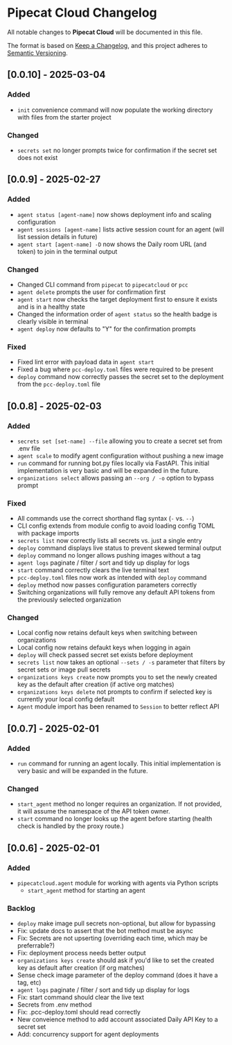 # Pipecat Cloud Changelog

All notable changes to **Pipecat Cloud** will be documented in this file.

The format is based on [Keep a Changelog](https://keepachangelog.com/en/1.0.0/),
and this project adheres to [Semantic Versioning](https://semver.org/spec/v2.0.0.html).

## [0.0.10] - 2025-03-04

### Added

- `init` convenience command will now populate the working directory with files from the starter project

### Changed

- `secrets set` no longer prompts twice for confirmation if the secret set does not exist

## [0.0.9] - 2025-02-27

### Added
- `agent status [agent-name]` now shows deployment info and scaling configuration
- `agent sessions [agent-name]` lists active session count for an agent (will list session details in future)
- `agent start [agent-name] -D` now shows the Daily room URL (and token) to join in the terminal output

### Changed
- Changed CLI command from `pipecat` to `pipecatcloud` or `pcc`
- `agent delete` prompts the user for confirmation first
- `agent start` now checks the target deployment first to ensure it exists and is in a healthy state
- Changed the information order of `agent status` so the health badge is clearly visible in terminal
- `agent deploy` now defaults to "Y" for the confirmation prompts

### Fixed
- Fixed lint error with payload data in `agent start`
- Fixed a bug where `pcc-deploy.toml` files were required to be present
- `deploy` command now correctly passes the secret set to the deployment from the `pcc-deploy.toml` file

## [0.0.8] - 2025-02-03

### Added
- `secrets set [set-name] --file` allowing you to create a secret set from .env file
- `agent scale` to modify agent configuration without pushing a new image
- `run` command for running bot.py files locally via FastAPI. This initial implementation is very basic and will be expanded in the future.
- `organizations select` allows passing an `--org / -o` option to bypass prompt

### Fixed
- All commands use the correct shorthand flag syntax (`-` vs. `--`)
- CLI config extends from module config to avoid loading config TOML with package imports
- `secrets list` now correctly lists all secrets vs. just a single entry
- `deploy` command displays live status to prevent skewed terminal output
- `deploy` command no longer allows pushing images without a tag
- `agent logs` paginate / filter / sort and tidy up display for logs
- `start` command correctly clears the live terminal text
- `pcc-deploy.toml` files now work as intended with `deploy` command
- `deploy` method now passes configuration parameters correctly
- Switching organizations will fully remove any default API tokens from the previously selected organization

### Changed
- Local config now retains default keys when switching between organizations
- Local config now retains defaukt keys when logging in again
- `deploy` will check passed secret set exists before deployment
- `secrets list` now takes an optional `--sets / -s` parameter that filters by secret sets or image pull secrets
- `organizations keys create` now prompts you to set the newly created key as the default after creation (if active org matches)
- `organizations keys delete` not prompts to confirm if selected key is currently your local config default
- `Agent` module import has been renamed to `Session` to better reflect API


## [0.0.7] - 2025-02-01

### Added

- `run` command for running an agent locally. This initial implementation is very basic and will be expanded in the future.

### Changed

- `start_agent` method no longer requires an organization. If not provided, it will assume the namespace of the API token owner.
- `start` command no longer looks up the agent before starting (health check is handled by the proxy route.)

## [0.0.6] - 2025-02-01

### Added

- `pipecatcloud.agent` module for working with agents via Python scripts
    - `start_agent` method for starting an agent

### Backlog

- `deploy` make image pull secrets non-optional, but allow for bypassing
- Fix: update docs to assert that the bot method must be async
- Fix: Secrets are not upserting (overriding each time, which may be preferrable?)
- Fix: deployment process needs better output
- `organizations keys create` should ask if you'd like to set the created key as default after creation (if org matches)
- Sense check image parameter of the deploy command (does it have a tag, etc)
- `agent logs` paginate / filter / sort and tidy up display for logs
- Fix: start command should clear the live text
- Secrets from .env method
- Fix: .pcc-deploy.toml should read correctly 
- New conveience method to add account associated Daily API Key to a secret set
- Add: concurrency support for agent deployments